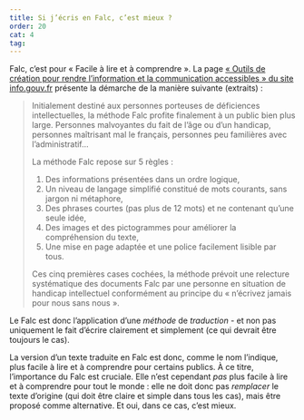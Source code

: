 ```yaml
---
title: Si j’écris en Falc, c’est mieux ?
order: 20
cat: 4
tag:
---
```

Falc, c’est pour «&nbsp;Facile à lire et à comprendre&nbsp;». La page [«&nbsp;Outils de création pour rendre l’information et la communication accessibles&nbsp;» du site info.gouv.fr](https://www.info.gouv.fr/accessibilite/outils-de-creation-pour-rendre-linformation-et-la-communication-accessibles) présente la démarche de la manière suivante (extraits)&nbsp;:

> Initialement destiné aux personnes porteuses de déficiences intellectuelles, la méthode Falc profite finalement à un public bien plus large. Personnes malvoyantes du fait de l’âge ou d’un handicap, personnes maîtrisant mal le français, personnes peu familières avec l’administratif…
>
> La méthode Falc repose sur 5 règles&nbsp;:
>  1. Des informations présentées dans un ordre logique,
>  2. Un niveau de langage simplifié constitué de mots courants, sans jargon ni métaphore,
>  3. Des phrases courtes (pas plus de 12 mots) et ne contenant qu’une seule idée,
>  4. Des images et des pictogrammes pour améliorer la compréhension du texte,
>  5. Une mise en page adaptée et une police facilement lisible par tous.
>
> Ces cinq premières cases cochées, la méthode prévoit une relecture systématique des documents Falc par une personne en situation de handicap intellectuel conformément au principe du «&nbsp;n’écrivez jamais pour nous sans nous&nbsp;».

Le Falc est donc l’application d’une *méthode* de *traduction* - et non pas uniquement le fait d’écrire clairement et simplement (ce qui devrait être toujours le cas).

La version d’un texte traduite en Falc est donc, comme le nom l’indique, plus facile à lire et à comprendre pour certains publics. À ce titre, l’importance du Falc est cruciale. Elle n’est cependant *pas* plus facile à lire et à comprendre pour tout le monde&nbsp;: elle ne doit donc pas *remplacer* le texte d’origine (qui doit être claire et simple dans tous les cas), mais être proposé comme alternative. Et oui, dans ce cas, c’est mieux.
